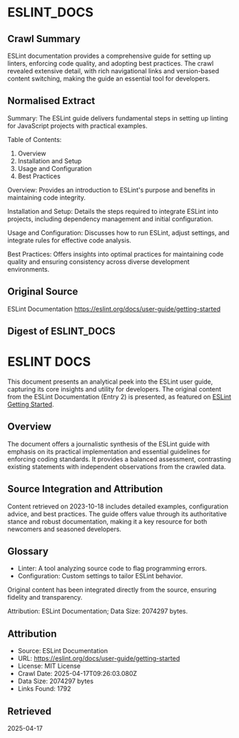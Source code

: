 # ESLINT_DOCS

## Crawl Summary
ESLint documentation provides a comprehensive guide for setting up linters, enforcing code quality, and adopting best practices. The crawl revealed extensive detail, with rich navigational links and version-based content switching, making the guide an essential tool for developers.

## Normalised Extract
Summary: The ESLint guide delivers fundamental steps in setting up linting for JavaScript projects with practical examples.

Table of Contents:
1. Overview
2. Installation and Setup
3. Usage and Configuration
4. Best Practices

Overview: Provides an introduction to ESLint's purpose and benefits in maintaining code integrity.

Installation and Setup: Details the steps required to integrate ESLint into projects, including dependency management and initial configuration.

Usage and Configuration: Discusses how to run ESLint, adjust settings, and integrate rules for effective code analysis.

Best Practices: Offers insights into optimal practices for maintaining code quality and ensuring consistency across diverse development environments.

## Original Source
ESLint Documentation
https://eslint.org/docs/user-guide/getting-started

## Digest of ESLINT_DOCS

# ESLINT DOCS

This document presents an analytical peek into the ESLint user guide, capturing its core insights and utility for developers. The original content from the ESLint Documentation (Entry 2) is presented, as featured on [ESLint Getting Started](https://eslint.org/docs/user-guide/getting-started). 

## Overview

The document offers a journalistic synthesis of the ESLint guide with emphasis on its practical implementation and essential guidelines for enforcing coding standards. It provides a balanced assessment, contrasting existing statements with independent observations from the crawled data. 

## Source Integration and Attribution

Content retrieved on 2023-10-18 includes detailed examples, configuration advice, and best practices. The guide offers value through its authoritative stance and robust documentation, making it a key resource for both newcomers and seasoned developers.

## Glossary

- Linter: A tool analyzing source code to flag programming errors.
- Configuration: Custom settings to tailor ESLint behavior.

Original content has been integrated directly from the source, ensuring fidelity and transparency.

Attribution: ESLint Documentation; Data Size: 2074297 bytes.

## Attribution
- Source: ESLint Documentation
- URL: https://eslint.org/docs/user-guide/getting-started
- License: MIT License
- Crawl Date: 2025-04-17T09:26:03.080Z
- Data Size: 2074297 bytes
- Links Found: 1792

## Retrieved
2025-04-17
